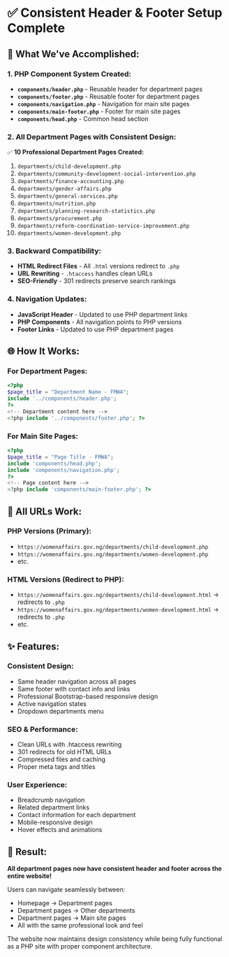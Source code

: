 # ✅ Consistent Header & Footer Setup Complete

## 🎯 **What We've Accomplished:**

### **1. PHP Component System Created:**
- **`components/header.php`** - Reusable header for department pages
- **`components/footer.php`** - Reusable footer for department pages  
- **`components/navigation.php`** - Navigation for main site pages
- **`components/main-footer.php`** - Footer for main site pages
- **`components/head.php`** - Common head section

### **2. All Department Pages with Consistent Design:**
✅ **10 Professional Department Pages Created:**
1. `departments/child-development.php`
2. `departments/community-development-social-intervention.php`
3. `departments/finance-accounting.php`
4. `departments/gender-affairs.php`
5. `departments/general-services.php`
6. `departments/nutrition.php`
7. `departments/planning-research-statistics.php`
8. `departments/procurement.php`
9. `departments/reform-coordination-service-improvement.php`
10. `departments/women-development.php`

### **3. Backward Compatibility:**
- **HTML Redirect Files** - All `.html` versions redirect to `.php`
- **URL Rewriting** - `.htaccess` handles clean URLs
- **SEO-Friendly** - 301 redirects preserve search rankings

### **4. Navigation Updates:**
- **JavaScript Header** - Updated to use PHP department links
- **PHP Components** - All navigation points to PHP versions
- **Footer Links** - Updated to use PHP department pages

## 🌐 **How It Works:**

### **For Department Pages:**
```php
<?php
$page_title = "Department Name - FMWA";
include '../components/header.php';
?>
<!-- Department content here -->
<?php include '../components/footer.php'; ?>
```

### **For Main Site Pages:**
```php
<?php
$page_title = "Page Title - FMWA";
include 'components/head.php';
include 'components/navigation.php';
?>
<!-- Page content here -->
<?php include 'components/main-footer.php'; ?>
```

## 🔗 **All URLs Work:**

### **PHP Versions (Primary):**
- `https://womenaffairs.gov.ng/departments/child-development.php`
- `https://womenaffairs.gov.ng/departments/women-development.php`
- etc.

### **HTML Versions (Redirect to PHP):**
- `https://womenaffairs.gov.ng/departments/child-development.html` → redirects to `.php`
- `https://womenaffairs.gov.ng/departments/women-development.html` → redirects to `.php`
- etc.

## ✨ **Features:**

### **Consistent Design:**
- Same header navigation across all pages
- Same footer with contact info and links
- Professional Bootstrap-based responsive design
- Active navigation states
- Dropdown departments menu

### **SEO & Performance:**
- Clean URLs with .htaccess rewriting
- 301 redirects for old HTML URLs
- Compressed files and caching
- Proper meta tags and titles

### **User Experience:**
- Breadcrumb navigation
- Related department links
- Contact information for each department
- Mobile-responsive design
- Hover effects and animations

## 🎉 **Result:**
**All department pages now have consistent header and footer across the entire website!**

Users can navigate seamlessly between:
- Homepage → Department pages
- Department pages → Other departments  
- Department pages → Main site pages
- All with the same professional look and feel

The website now maintains design consistency while being fully functional as a PHP site with proper component architecture.
